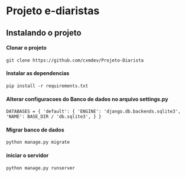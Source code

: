 # Projeto e-diaristas

## Instalando o projeto

#### Clonar o projeto
`git clone https://github.com/cxmdev/Projeto-Diarista`

#### Instalar as dependencias
`pip install -r requirements.txt`

#### Alterar configuracoes do Banco de dados no arquivo settings.py
`DATABASES = {
    'default': {
        'ENGINE': 'django.db.backends.sqlite3',
        'NAME': BASE_DIR / 'db.sqlite3',
    }
}`
#### Migrar banco de dados
`python manage.py migrate`

#### iniciar o servidor
`python manage.py runserver`
